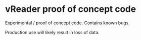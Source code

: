 # vReader proof of concept code

Experimental / proof of concept code. Contains known bugs.

Production use will likely result in loss of data.
